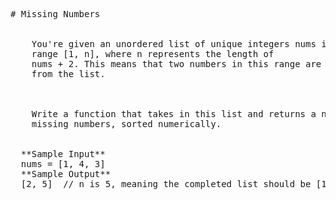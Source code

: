 <pre>
# Missing Numbers

  
    You're given an unordered list of unique integers nums in the
    range [1, n], where n represents the length of
    nums + 2. This means that two numbers in this range are missing
    from the list.
  

  
    Write a function that takes in this list and returns a new list with the two
    missing numbers, sorted numerically.
  

  **Sample Input**
  nums = [1, 4, 3]
  **Sample Output**
  [2, 5]  // n is 5, meaning the completed list should be [1, 2, 3, 4, 5]

</pre>